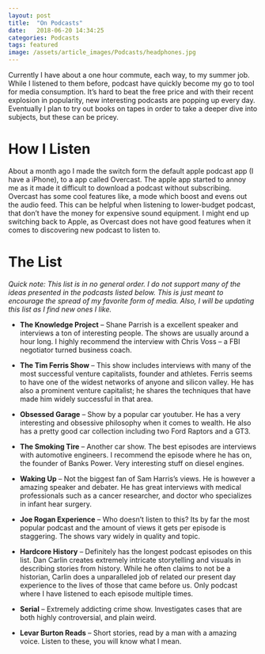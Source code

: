 ```yaml
---
layout: post
title:  "On Podcasts"
date:   2018-06-20 14:34:25
categories: Podcasts 
tags: featured
image: /assets/article_images/Podcasts/headphones.jpg
---
```

Currently I have about a one hour commute, each way, to my summer job. While I listened to them before, podcast have quickly become my go to tool for media consumption. It’s hard to beat the free price and with their recent explosion in popularity, new interesting podcasts are popping up every day. Eventually I plan to try out books on tapes in order to take a deeper dive into subjects, but these can be pricey.

# How I Listen
About a month ago I made the switch form the default apple podcast app (I have a iPhone), to a app called Overcast. The apple app started to annoy me as it made it difficult to download a podcast without subscribing. Overcast has some cool features like, a mode which boost and evens out the audio feed. This can be helpful when listening to lower-budget podcast, that don’t have the money for expensive sound equipment. I might end up switching back to Apple, as Overcast does not have good features when it comes to discovering new podcast to listen to.

# The List 
*Quick note: This list is in no general order. I do not support many of the ideas presented in the podcasts listed below. This is just meant to encourage the spread of my favorite form of media. Also, I will be updating this list as I find new ones I like.*

* **The Knowledge Project** – Shane Parrish is a excellent speaker and interviews a ton of interesting people. The shows are usually around a hour long. I highly recommend the interview with Chris Voss – a FBI negotiator turned business coach.

* **The Tim Ferris Show** – This show includes interviews with many of the most successful venture capitalists, founder and athletes. Ferris seems to have one of the widest networks of anyone and silicon valley. He has also a prominent venture capitalist; he shares the techniques that have made him widely successful in that area.

* **Obsessed Garage** – Show by a popular car youtuber. He has a very interesting and obsessive philosophy when it comes to wealth. He also has a pretty good car collection including two Ford Raptors and a GT3.

* **The Smoking Tire** – Another car show. The best episodes are interviews with automotive engineers. I recommend the episode where he has on, the founder of Banks Power. Very interesting stuff on diesel engines.

* **Waking Up** – Not the biggest fan of Sam Harris’s views. He is however a amazing speaker and debater. He has great interviews with medical professionals such as a cancer researcher, and doctor who specializes in infant hear surgery.

* **Joe Rogan Experience** – Who doesn’t listen to this? Its by far the most popular podcast and the amount of views it gets per episode is staggering. The shows vary widely in quality and topic.

* **Hardcore History** – Definitely has the longest podcast episodes on this list. Dan Carlin creates extremely intricate storytelling and visuals in describing stories from history. While he often claims to not be a historian, Carlin does a unparalleled job of related our present day experience to the lives of those that came before us. Only podcast where I have listened to each episode multiple times.

* **Serial** – Extremely addicting crime show. Investigates cases that are both highly controversial, and plain weird.

* **Levar Burton Reads** – Short stories, read by a man with a amazing voice. Listen to these, you will know what I mean.
